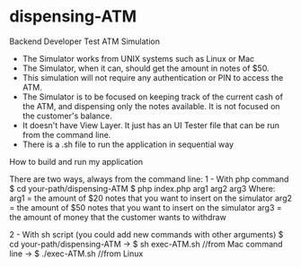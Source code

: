 dispensing-ATM
==============

Backend Developer Test ATM Simulation

- The Simulator works from UNIX systems such as Linux or Mac
- The Simulator, when it can, should get the amount in notes of $50.
- This simulation will not require any authentication or PIN to access the ATM.
- The Simulator is to be focused on keeping track of the current cash of the ATM, and dispensing only the notes available. It is not focused on the customer's balance.
- It doesn't have View Layer. It just has an UI Tester file that can be run from the command line.
- There is a .sh file to run the application in sequential way

How to build and run my application

There are two ways, always from the command line:
1 - With php command
$ cd your-path/dispensing-ATM 
$ php index.php arg1 arg2 arg3
Where:
arg1 = the amount of $20 notes that you want to insert on the simulator
arg2 = the amount of $50 notes that you want to insert on the simulator
arg3 = the amount of money that the customer wants to withdraw

2 - With sh script (you could add new commands with other arguments)
$ cd your-path/dispensing-ATM 
-> $ sh exec-ATM.sh //from Mac command line 
-> $ ./exec-ATM.sh //from Linux
